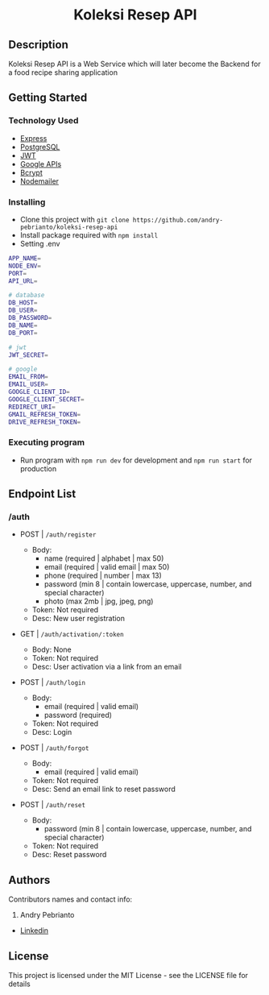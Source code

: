<h1 align="center">Koleksi Resep API</h1>

## Description

Koleksi Resep API is a Web Service which will later become the Backend for a food recipe sharing application

## Getting Started

### Technology Used

- [Express](https://expressjs.com/)
- [PostgreSQL](https://www.postgresql.org/)
- [JWT](https://jwt.io/)
- [Google APIs](https://github.com/googleapis/google-api-nodejs-client)
- [Bcrypt](https://www.npmjs.com/package/bcrypt)
- [Nodemailer](https://nodemailer.com/about/)

### Installing

- Clone this project with `git clone https://github.com/andry-pebrianto/koleksi-resep-api`
- Install package required with `npm install`
- Setting .env

```bash
APP_NAME=
NODE_ENV=
PORT=
API_URL=

# database
DB_HOST=
DB_USER=
DB_PASSWORD=
DB_NAME=
DB_PORT=

# jwt
JWT_SECRET=

# google
EMAIL_FROM=
EMAIL_USER=
GOOGLE_CLIENT_ID=
GOOGLE_CLIENT_SECRET=
REDIRECT_URI=
GMAIL_REFRESH_TOKEN=
DRIVE_REFRESH_TOKEN=
```

### Executing program

- Run program with `npm run dev` for development and `npm run start` for production

## Endpoint List

### /auth

- POST | `/auth/register`
  - Body:
    - name (required | alphabet | max 50)
    - email (required | valid email | max 50)
    - phone (required | number | max 13)
    - password (min 8 | contain lowercase, uppercase, number, and special character)
    - photo (max 2mb | jpg, jpeg, png)
  - Token: Not required
  - Desc: New user registration

- GET | `/auth/activation/:token`
  - Body: None
  - Token: Not required
  - Desc: User activation via a link from an email

- POST | `/auth/login`
  - Body:
    - email (required | valid email)
    - password (required)
  - Token: Not required
  - Desc: Login

- POST | `/auth/forgot`
  - Body:
    - email (required | valid email)
  - Token: Not required
  - Desc: Send an email link to reset password
  
- POST | `/auth/reset`
  - Body:
    - password (min 8 | contain lowercase, uppercase, number, and special character)
  - Token: Not required
  - Desc: Reset password

## Authors

Contributors names and contact info:

1. Andry Pebrianto

- [Linkedin](https://www.linkedin.com/in/andry-pebrianto)

## License

This project is licensed under the MIT License - see the LICENSE file for details
